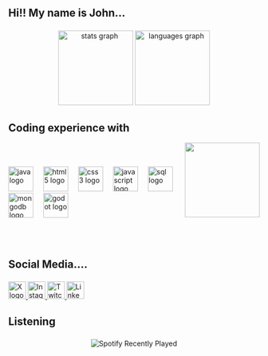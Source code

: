 <h2 align="left">Hi!! My name is John...</h2>

###

<div align="center">
  <img src="https://github-readme-stats.vercel.app/api?username=Spartan-876&hide_title=false&hide_rank=false&show_icons=true&include_all_commits=true&count_private=true&disable_animations=false&theme=dark&locale=en&hide_border=false" height="150" alt="stats graph"  />
  <img src="https://github-readme-stats.vercel.app/api/top-langs?username=Spartan-876&locale=en&hide_title=false&layout=compact&card_width=320&langs_count=5&theme=dark&hide_border=false" height="150" alt="languages graph"  />
</div>

###

<h2 align="left">Coding experience with</h2>
<img align="right" height="150" src="https://media.tenor.com/S29qlVlvPSkAAAAM/jhin-league-of-legends.gif" />

<br><br>

<div align="left">
  <img src="https://cdn.jsdelivr.net/gh/devicons/devicon/icons/java/java-original.svg" height="50" alt="java logo" />
  <img width="12" />
  <img src="https://cdn.jsdelivr.net/gh/devicons/devicon/icons/html5/html5-original.svg" height="50" alt="html5 logo" />
  <img width="12" />
  <img src="https://cdn.jsdelivr.net/gh/devicons/devicon/icons/css3/css3-original.svg" height="50" alt="css3 logo" />
  <img width="12" />
  <img src="https://cdn.jsdelivr.net/gh/devicons/devicon/icons/javascript/javascript-original.svg" height="50" alt="javascript logo" />
  <img width="12" />
  <img src="https://cdn.jsdelivr.net/gh/devicons/devicon/icons/mysql/mysql-original.svg" height="50" alt="sql logo" />
  <img width="12" />
  <img src="https://cdn.jsdelivr.net/gh/devicons/devicon/icons/mongodb/mongodb-original.svg" height="50" alt="mongodb logo" />
  <img width="12" />
  <img src="https://cdn.jsdelivr.net/gh/devicons/devicon/icons/godot/godot-original.svg" height="50" alt="godot logo" />
</div>

<br><br>

<h2 align="left">Social Media....</h2>

###

<div align="left">
  <a href="https://x.com/jcm_spartan" target="_blank">
    <img src="https://img.shields.io/static/v1?message=X&logo=X&label=&color=black&logoColor=white&labelColor=&style=for-the-badge" height="35" alt="X logo" />
  </a>
  <a href="https://www.instagram.com/jchm_867/" target="_blank">
    <img src="https://img.shields.io/static/v1?message=Instagram&logo=instagram&label=&color=E4405F&logoColor=white&labelColor=&style=for-the-badge" height="35" alt="Instagram logo" />
  </a>
  <a href="https://www.twitch.tv/ispartan008i" target="_blank">
    <img src="https://img.shields.io/static/v1?message=Twitch&logo=twitch&label=&color=9146FF&logoColor=white&labelColor=&style=for-the-badge" height="35" alt="Twitch logo" />
  </a>
  <a href="https://www.linkedin.com/in/john-anderson-chapo%C3%B1an-m-a92263349/" target="_blank">
    <img src="https://img.shields.io/static/v1?message=LinkedIn&logo=linkedin&label=&color=0077B5&logoColor=white&labelColor=&style=for-the-badge" height="35" alt="LinkedIn logo" />
  </a>
</div>

###

<h2 align="left">Listening</h2>

###

<div align="center">
  <img src="https://spotify-recently-played-readme.vercel.app/api?user=21cqet5i7ryprj7uw6gar5i7q&unique=true" alt="Spotify Recently Played" />
</div>
